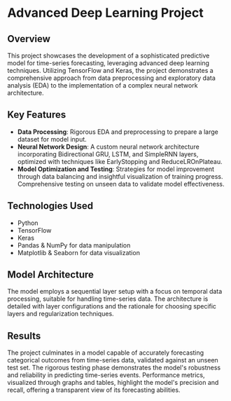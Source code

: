 # Advanced Deep Learning Project

## Overview

This project showcases the development of a sophisticated predictive model for time-series forecasting, leveraging advanced deep learning techniques. Utilizing TensorFlow and Keras, the project demonstrates a comprehensive approach from data preprocessing and exploratory data analysis (EDA) to the implementation of a complex neural network architecture.

## Key Features

- **Data Processing**: Rigorous EDA and preprocessing to prepare a large dataset for model input.
- **Neural Network Design**: A custom neural network architecture incorporating Bidirectional GRU, LSTM, and SimpleRNN layers, optimized with techniques like EarlyStopping and ReduceLROnPlateau.
- **Model Optimization and Testing**: Strategies for model improvement through data balancing and insightful visualization of training progress. Comprehensive testing on unseen data to validate model effectiveness.

## Technologies Used

- Python
- TensorFlow
- Keras
- Pandas & NumPy for data manipulation
- Matplotlib & Seaborn for data visualization

## Model Architecture

The model employs a sequential layer setup with a focus on temporal data processing, suitable for handling time-series data. The architecture is detailed with layer configurations and the rationale for choosing specific layers and regularization techniques.


## Results

The project culminates in a model capable of accurately forecasting categorical outcomes from time-series data, validated against an unseen test set. The rigorous testing phase demonstrates the model's robustness and reliability in predicting time-series events. Performance metrics, visualized through graphs and tables, highlight the model's precision and recall, offering a transparent view of its forecasting abilities.



